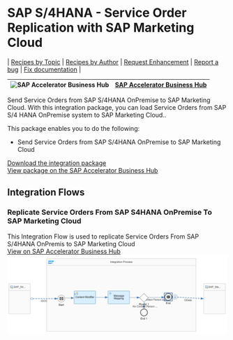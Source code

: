 # SAP S/4HANA - Service Order Replication with SAP Marketing Cloud

\| [Recipes by Topic](../../readme.md ) \| [Recipes by Author](../../author.md ) \| [Request Enhancement](https://github.com/SAP-samples/cloud-integration-flow/issues/new?assignees=&labels=Recipe%20Fix,enhancement&template=recipe-request.md&title=Improve%20SAP%20S4HANA%20Service%20Order%20Replication%20with%20SAP%20Marketing%20Cloud%20 ) \| [Report a bug](https://github.com/SAP-samples/cloud-integration-flow/issues/new?assignees=&labels=Recipe%20Fix,bug&template=bug_report.md&title=Issue%20with%20SAP%20S4HANA%20Service%20Order%20Replication%20with%20SAP%20Marketing%20Cloud%20 ) \| [Fix documentation](https://github.com/SAP-samples/cloud-integration-flow/issues/new?assignees=&labels=Recipe%20Fix,documentation&template=bug_report.md&title=Docu%20fix%20SAP%20S4HANA%20Service%20Order%20Replication%20with%20SAP%20Marketing%20Cloud%20 ) \|

![SAP Accelerator Business Hub](https://github.com/SAPAPIBusinessHub.png?size=50 ) | [SAP Accelerator Business Hub](https://api.sap.com/allcommunity) |
----|----|


Send Service Orders from SAP S/4HANA OnPremise to SAP Marketing Cloud. With this integration package, you can load Service Orders from SAP S/4 HANA OnPremise system to SAP Marketing Cloud..

This package enables you to do the following:

* Send Service Orders from SAP S/4HANA OnPremise to SAP Marketing Cloud

[Download the integration package](SAPS_4HANA-ServiceOrderIntegrationwithSAPMarketingCloud.zip)\
[View package on the SAP Accelerator Business Hub](https://api.sap.com/package/S4HANAServiceOrderIntegrationwithSAPMarketingCloud/overview)

## Integration Flows

### Replicate Service Orders From SAP S4HANA OnPremise To SAP Marketing Cloud
This Integration Flow is used to replicate Service Orders From SAP S/4HANA OnPremis to SAP Marketing Cloud\
[View on SAP Accelerator Business Hub](https://api.sap.com/integrationflow/Replicate_Service_Orders_From_SAP_S4_HANA_To_SAP_Marketing_Cloud)
![Connect to SAP Concur API](replicate-service-orders-from-sap-s4hana-on-premise-to-sap-marketing-cloud.png)
